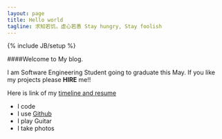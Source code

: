 ```yaml
---
layout: page
title: Hello world
tagline: 求知若饥，虚心若愚 Stay hungry, Stay foolish
---
```


{% include JB/setup %}

####Welcome to My blog. 

I am Software Engineering Student going to graduate this May. If you like my projects please **HIRE** me!!

Here is link of my [timeline and resume](http://timeline.yongqinchuan.com/timeline/)

- I code
- I use [Github](http://duqcyxwd.github.com)
- I play Guitar
- I take photos

